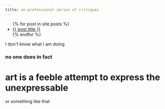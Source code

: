```yaml
---
title: un-professional series of critiques
---
```


<ul>
  {% for post in site.posts %}
    <li>
      <a href="/GameBlog/_posts{{ post.url }}">{{ post.title }}</a>
    </li>
  {% endfor %}
</ul>

I don't know what I am doing
### no one does in fact

# art is a feeble attempt to express the unexpressable

or something like that

